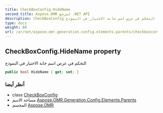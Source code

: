 ```yaml
---
title: CheckBoxConfig.HideName
second_title: Aspose.OMR لمرجع .NET API
description: CheckBoxConfig ملكية. التحكم في عرض اسم خانة الاختيار في النموذج
type: docs
weight: 80
url: /ar/net/aspose.omr.generation.config.elements.parents/checkboxconfig/hidename/
---
```

## CheckBoxConfig.HideName property

التحكم في عرض اسم خانة الاختيار في النموذج

```csharp
public bool HideName { get; set; }
```

### أنظر أيضا

* class [CheckBoxConfig](../)
* مساحة الاسم [Aspose.OMR.Generation.Config.Elements.Parents](../../checkboxconfig/)
* المجسم [Aspose.OMR](../../../)


